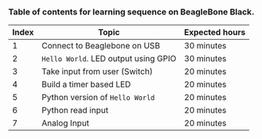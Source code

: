 ### Table of contents for learning sequence on BeagleBone Black.

| Index | Topic                                 | Expected hours |
|-------|---------------------------------------|----------------|
| 1     | Connect to Beaglebone on USB          | 30 minutes     |
| 2     | `Hello World`. LED output using GPIO  | 30 minutes     |
| 3     | Take input from user (Switch)         | 20 minutes     |
| 4     | Build a timer based LED               | 20 minutes     |
| 5     | Python version of `Hello World`       | 20 minutes     |
| 6     | Python read input                     | 20 minutes     |
| 7     | Analog Input                          | 20 minutes     |


